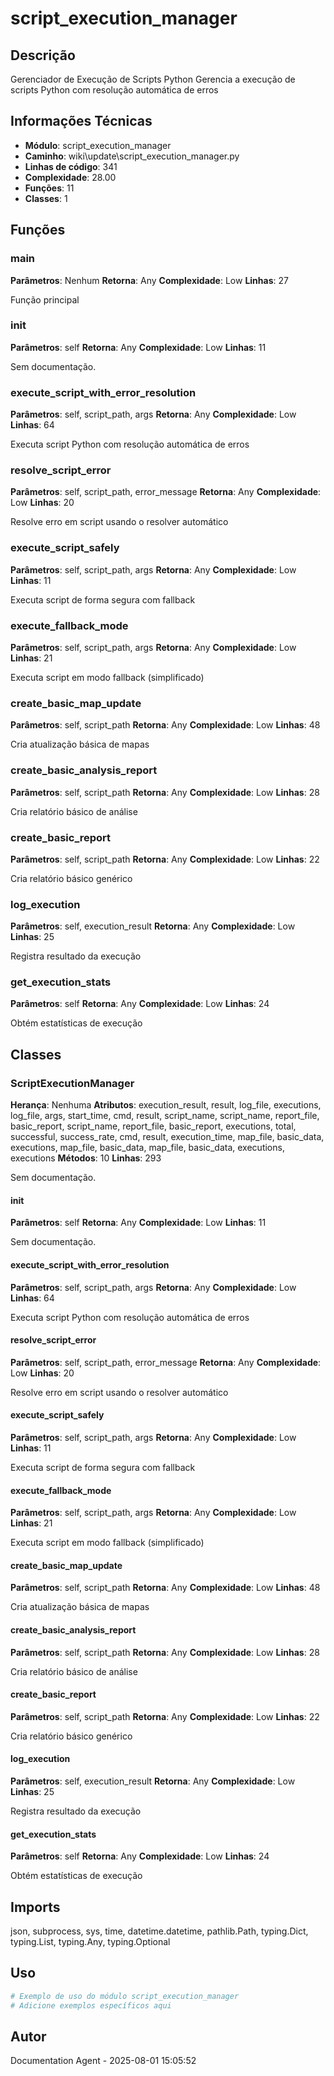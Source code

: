 # script_execution_manager

## Descrição

Gerenciador de Execução de Scripts Python
Gerencia a execução de scripts Python com resolução automática de erros

## Informações Técnicas

- **Módulo**: script_execution_manager
- **Caminho**: wiki\update\script_execution_manager.py
- **Linhas de código**: 341
- **Complexidade**: 28.00
- **Funções**: 11
- **Classes**: 1

## Funções

### main

**Parâmetros**: Nenhum
**Retorna**: Any
**Complexidade**: Low
**Linhas**: 27

Função principal

### __init__

**Parâmetros**: self
**Retorna**: Any
**Complexidade**: Low
**Linhas**: 11

Sem documentação.

### execute_script_with_error_resolution

**Parâmetros**: self, script_path, args
**Retorna**: Any
**Complexidade**: Low
**Linhas**: 64

Executa script Python com resolução automática de erros

### resolve_script_error

**Parâmetros**: self, script_path, error_message
**Retorna**: Any
**Complexidade**: Low
**Linhas**: 20

Resolve erro em script usando o resolver automático

### execute_script_safely

**Parâmetros**: self, script_path, args
**Retorna**: Any
**Complexidade**: Low
**Linhas**: 11

Executa script de forma segura com fallback

### execute_fallback_mode

**Parâmetros**: self, script_path, args
**Retorna**: Any
**Complexidade**: Low
**Linhas**: 21

Executa script em modo fallback (simplificado)

### create_basic_map_update

**Parâmetros**: self, script_path
**Retorna**: Any
**Complexidade**: Low
**Linhas**: 48

Cria atualização básica de mapas

### create_basic_analysis_report

**Parâmetros**: self, script_path
**Retorna**: Any
**Complexidade**: Low
**Linhas**: 28

Cria relatório básico de análise

### create_basic_report

**Parâmetros**: self, script_path
**Retorna**: Any
**Complexidade**: Low
**Linhas**: 22

Cria relatório básico genérico

### log_execution

**Parâmetros**: self, execution_result
**Retorna**: Any
**Complexidade**: Low
**Linhas**: 25

Registra resultado da execução

### get_execution_stats

**Parâmetros**: self
**Retorna**: Any
**Complexidade**: Low
**Linhas**: 24

Obtém estatísticas de execução

## Classes

### ScriptExecutionManager

**Herança**: Nenhuma
**Atributos**: execution_result, result, log_file, executions, log_file, args, start_time, cmd, result, script_name, script_name, report_file, basic_report, script_name, report_file, basic_report, executions, total, successful, success_rate, cmd, result, execution_time, map_file, basic_data, executions, map_file, basic_data, map_file, basic_data, executions, executions
**Métodos**: 10
**Linhas**: 293

Sem documentação.

#### __init__

**Parâmetros**: self
**Retorna**: Any
**Complexidade**: Low
**Linhas**: 11

Sem documentação.

#### execute_script_with_error_resolution

**Parâmetros**: self, script_path, args
**Retorna**: Any
**Complexidade**: Low
**Linhas**: 64

Executa script Python com resolução automática de erros

#### resolve_script_error

**Parâmetros**: self, script_path, error_message
**Retorna**: Any
**Complexidade**: Low
**Linhas**: 20

Resolve erro em script usando o resolver automático

#### execute_script_safely

**Parâmetros**: self, script_path, args
**Retorna**: Any
**Complexidade**: Low
**Linhas**: 11

Executa script de forma segura com fallback

#### execute_fallback_mode

**Parâmetros**: self, script_path, args
**Retorna**: Any
**Complexidade**: Low
**Linhas**: 21

Executa script em modo fallback (simplificado)

#### create_basic_map_update

**Parâmetros**: self, script_path
**Retorna**: Any
**Complexidade**: Low
**Linhas**: 48

Cria atualização básica de mapas

#### create_basic_analysis_report

**Parâmetros**: self, script_path
**Retorna**: Any
**Complexidade**: Low
**Linhas**: 28

Cria relatório básico de análise

#### create_basic_report

**Parâmetros**: self, script_path
**Retorna**: Any
**Complexidade**: Low
**Linhas**: 22

Cria relatório básico genérico

#### log_execution

**Parâmetros**: self, execution_result
**Retorna**: Any
**Complexidade**: Low
**Linhas**: 25

Registra resultado da execução

#### get_execution_stats

**Parâmetros**: self
**Retorna**: Any
**Complexidade**: Low
**Linhas**: 24

Obtém estatísticas de execução

## Imports

json, subprocess, sys, time, datetime.datetime, pathlib.Path, typing.Dict, typing.List, typing.Any, typing.Optional

## Uso

```python
# Exemplo de uso do módulo script_execution_manager
# Adicione exemplos específicos aqui
```

## Autor

Documentation Agent - 2025-08-01 15:05:52
